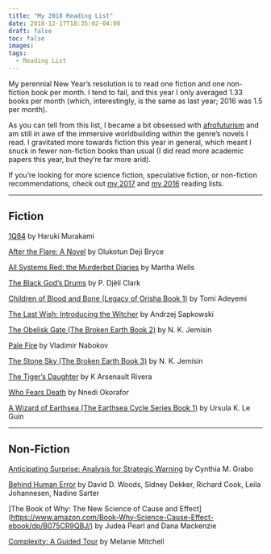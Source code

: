 ```yaml
---
title: "My 2018 Reading List"
date: 2018-12-17T18:35:02-04:00
draft: false
toc: false
images:
tags:
  - Reading List
---
```


My perennial New Year’s resolution is to read one fiction and one non-fiction book per month. I tend to fail, and this year I only averaged 1.33 books per month (which, interestingly, is the same as last year; 2016 was 1.5 per month).

As you can tell from this list, I became a bit obsessed with [afrofuturism](https://en.wikipedia.org/wiki/Afrofuturism) and am still in awe of the immersive worldbuilding within the genre’s novels I read. I gravitated more towards fiction this year in general, which meant I snuck in fewer non-fiction books than usual (I did read more academic papers this year, but they’re far more arid).

If you’re looking for more science fiction, speculative fiction, or non-fiction recommendations, check out [my 2017](/posts/2017-reading-list) and [my 2016](/posts/2016-reading-list) reading lists.

***

## Fiction
[1Q84](https://www.amazon.com/1Q84-Vintage-International-Haruki-Murakami-ebook/dp/B004LROUW2/) by Haruki Murakami

[After the Flare: A Novel](https://www.amazon.com/After-Flare-Olukotun-Deji-Bryce-ebook/dp/B0759VMZ66/) by Olukotun Deji Bryce

[All Systems Red: the Murderbot Diaries](https://www.amazon.com/All-Systems-Red-Kindle-Single-ebook/dp/B01MYZ8X5C) by Martha Wells

[The Black God’s Drums](https://www.amazon.com/Black-Gods-Drums-Dj%C3%A8l%C3%AD-Clark-ebook/dp/B0791JV58Z/) by P. Djèlí Clark

[Children of Blood and Bone (Legacy of Orisha Book 1)](https://www.amazon.com/Black-Gods-Drums-Dj%C3%A8l%C3%AD-Clark-ebook/dp/B0791JV58Z/) by Tomi Adeyemi

[The Last Wish: Introducing the Witcher](https://www.amazon.com/Black-Gods-Drums-Dj%C3%A8l%C3%AD-Clark-ebook/dp/B0791JV58Z/) by Andrzej Sapkowski

[The Obelisk Gate (The Broken Earth Book 2)](https://www.amazon.com/Obelisk-Gate-Broken-Earth-Book-ebook/dp/B01922I1GG/) by N. K. Jemisin

[Pale Fire](https://www.amazon.com/Pale-Vintage-International-Vladimir-Nabokov-ebook/dp/B004KABDSY/) by Vladimir Nabokov

[The Stone Sky (The Broken Earth Book 3)](https://www.amazon.com/Stone-Sky-Broken-Earth-Book-ebook/dp/B01N7EQOFA/) by N. K. Jemisin

[The Tiger’s Daughter](https://www.amazon.com/Tigers-Daughter-Ascendant-Book-ebook/dp/B01MT7C6T7/) by K Arsenault Rivera

[Who Fears Death](https://www.amazon.com/Tigers-Daughter-Ascendant-Book-ebook/dp/B01MT7C6T7/) by Nnedi Okorafor

[A Wizard of Earthsea (The Earthsea Cycle Series Book 1)](https://www.amazon.com/Wizard-Earthsea-Cycle-Book-ebook/dp/B008T9L6AM/) by Ursula K. Le Guin	

***
## Non-Fiction
[Anticipating Surprise: Analysis for Strategic Warning](https://www.amazon.com/Anticipating-Surprise-Analysis-Strategic-Warning-ebook/dp/B008H9Q5IW/) by Cynthia M. Grabo

[Behind Human Error](https://www.amazon.com/Behind-Human-Error-David-Woods-ebook/dp/B075QFGTNP/) by David D. Woods, Sidney Dekker, Richard Cook, Leila Johannesen, Nadine Sarter

]The Book of Why: The New Science of Cause and Effect](https://www.amazon.com/Book-Why-Science-Cause-Effect-ebook/dp/B075CR9QBJ/) by Judea Pearl and Dana Mackenzie

[Complexity: A Guided Tour](https://www.amazon.com/Complexity-Guided-Tour-Melanie-Mitchell-ebook/dp/B002SAUBWC/) by Melanie Mitchell

